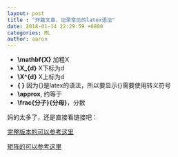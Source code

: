 ```yaml
---
layout: post
title : "开篇文章，记录常见的latex语法"
date: 2018-01-14 22:29:59 +0800
categories: ML
author: aaron
---
```


- **\mathbf{X}** 加粗X
- **\X_{d}** X下标为d
- **\X^{d}** X上标为d
- **\{ \}**  因为{}是latex的语法，所以要显示{}需要使用转义符号
- **\approx**, 约等于
- **\frac{分子}{分母}**，分数

妈的太多了，还是直接看链接吧：

[完整版本的可以参考这里](http://www.mohu.org/info/symbols/symbols.htm)

[矩阵的可以参考这里](https://math-linux.com/latex-26/faq/latex-faq/article/how-to-write-matrices-in-latex-matrix-pmatrix-bmatrix-vmatrix-vmatrix)


